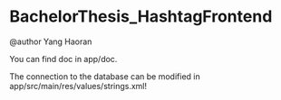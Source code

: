# BachelorThesis_HashtagFrontend

@author Yang Haoran

You can find doc in app/doc.

The connection to the database can be modified in app/src/main/res/values/strings.xml!
